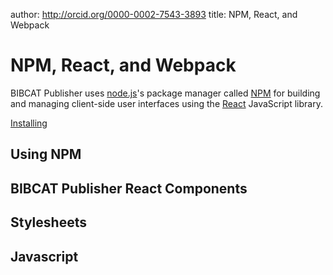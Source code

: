 author: http://orcid.org/0000-0002-7543-3893
title: NPM, React, and Webpack

# NPM, React, and Webpack
BIBCAT Publisher uses [node.js][NODE]'s package manager called
[NPM][NPM] for building and managing client-side user interfaces
using the [React][REACT] JavaScript library.

[Installing](/customizing/installing.md)

## Using NPM

## BIBCAT Publisher React Components

## Stylesheets

## Javascript

[NODE]: https://nodejs.org/en/
[NPM]: https://www.npmjs.com/
[REACT]: https://reactjs.org/

